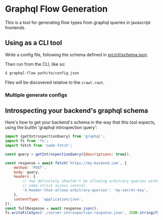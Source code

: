 # Graphql Flow Generation

This is a tool for generating flow types from graphql queries in javascript frontends.

## Using as a CLI tool

Write a config file, following the schema defined in [src/cli/schema.json](src/cli/schema.json).

Then run from the CLI, like so:

```bash
$ graphql-flow path/to/config.json
```

Files will be discovered relative to the `crawl.root`.

### Multiple generate configs



## Introspecting your backend's graphql schema
Here's how to get your backend's schema in the way that this tool expects, using the builtin 'graphql introspection query':

```js
import {getIntrospectionQuery} from 'graphql';
import fs from 'fs';
import fetch from 'node-fetch';

const query = getIntrospectionQuery({descriptions: true}),

const response = await fetch(`https://my-backend.com`, {
    method: 'POST',
    body: query,
    headers: {
        // You definitely shouldn't be allowing arbitrary queries without
        // some strict access control.
        'X-header-that-allows-arbitrary-queries': 'my-secret-key',
    },
    contentType: 'application/json',
});
const fullResponse = await response.json();
fs.writeFileSync('./server-introspection-response.json', JSON.stringify(fullResponse.data, null, 2));
```
